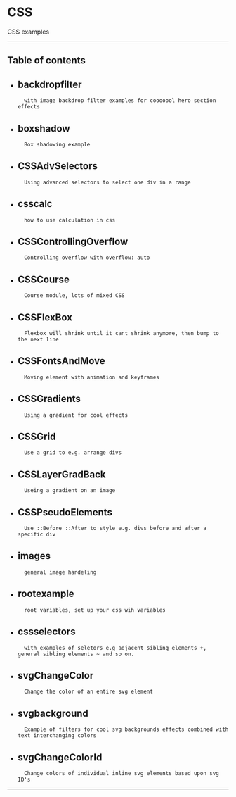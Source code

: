 # CSS
CSS examples

---

## Table of contents

- ## backdropfilter
        with image backdrop filter examples for cooooool hero section effects
- ## boxshadow
        Box shadowing example
- ## CSSAdvSelectors
        Using advanced selectors to select one div in a range
- ## csscalc
        how to use calculation in css
- ## CSSControllingOverflow
        Controlling overflow with overflow: auto
- ## CSSCourse
        Course module, lots of mixed CSS
- ## CSSFlexBox
        Flexbox will shrink until it cant shrink anymore, then bump to the next line
- ## CSSFontsAndMove
        Moving element with animation and keyframes
- ## CSSGradients
        Using a gradient for cool effects
- ## CSSGrid
        Use a grid to e.g. arrange divs
- ## CSSLayerGradBack
        Useing a gradient on an image
- ## CSSPseudoElements 
        Use ::Before ::After to style e.g. divs before and after a specific div

- ## images 
        general image handeling
- ## rootexample 
        root variables, set up your css wih variables
- ## cssselectors 
        with examples of seletors e.g adjacent sibling elements +, general sibling elements ~ and so on.
- ## svgChangeColor 
        Change the color of an entire svg element
- ## svgbackground 
        Example of filters for cool svg backgrounds effects combined with text interchanging colors
- ## svgChangeColorId 
        Change colors of individual inline svg elements based upon svg ID's


---
